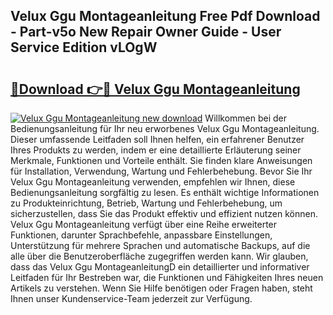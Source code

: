 ## Velux Ggu Montageanleitung Free Pdf Download - Part-v5o New Repair Owner Guide - User Service Edition vLOgW

# <h2><a href="http://df88adq.blite.top/?on=Velux+Ggu+Montageanleitung">🔗Download 👉🔴 Velux Ggu Montageanleitung</a></h2>

[![Velux Ggu Montageanleitung new download](https://i.imgur.com/lujVjoI.png)](http://df88adq.blite.top/?on=Velux+Ggu+Montageanleitung)
Willkommen bei der Bedienungsanleitung für Ihr neu erworbenes Velux Ggu Montageanleitung. Dieser umfassende Leitfaden soll Ihnen helfen, ein erfahrener Benutzer Ihres Produkts zu werden, indem er eine detaillierte Erläuterung seiner Merkmale, Funktionen und Vorteile enthält. Sie finden klare Anweisungen für Installation, Verwendung, Wartung und Fehlerbehebung. Bevor Sie Ihr Velux Ggu Montageanleitung verwenden, empfehlen wir Ihnen, diese Bedienungsanleitung sorgfältig zu lesen. Es enthält wichtige Informationen zu Produkteinrichtung, Betrieb, Wartung und Fehlerbehebung, um sicherzustellen, dass Sie das Produkt effektiv und effizient nutzen können. Velux Ggu Montageanleitung verfügt über eine Reihe erweiterter Funktionen, darunter Sprachbefehle, anpassbare Einstellungen, Unterstützung für mehrere Sprachen und automatische Backups, auf die alle über die Benutzeroberfläche zugegriffen werden kann. Wir glauben, dass das Velux Ggu MontageanleitungD ein detaillierter und informativer Leitfaden für Ihr Bestreben war, die Funktionen und Fähigkeiten Ihres neuen Artikels zu verstehen. Wenn Sie Hilfe benötigen oder Fragen haben, steht Ihnen unser Kundenservice-Team jederzeit zur Verfügung.

